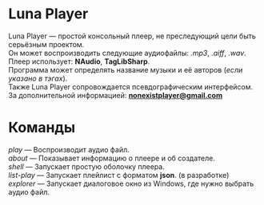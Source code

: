 # Luna Player
Luna Player — простой консольный плеер, не преследующий цели быть серьёзным проектом.  
Он может воспроизводить следующие аудиофайлы: *.mp3*, *.aiff*, *.wav*.   
Плеер использует: **NAudio**, **TagLibSharp**.  
Программа может определять название музыки и её авторов (*если указано в тэгах*).  
Также Luna Player сопровождается псевдографическим интерфейсом.  
За дополнительной информацией: [**nonexistplayer@gmail.com**](https://mail.google.com/mail/?view=cm&fs=1&tf=1&to=nonexistplayer@gmail.com)
# Команды
*play* — Воспроизводит аудио файл.   
*about* — Показывает информацию о плеере и об создателе.  
*shell* — Запускает простую оболочку плеера.  
*list-play* — Запускает плейлист c форматом **json**. (в разработке)  
*explorer* — Запускает диалоговое окно из Windows, где нужно выбрать аудио файл.
